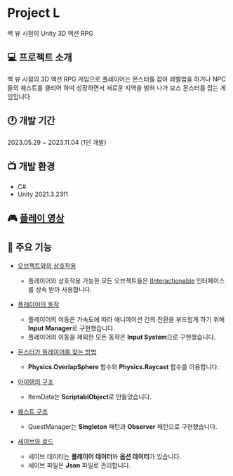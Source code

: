 # Project L
백 뷰 시점의 Unity 3D 액션 RPG

 ## 💻 프로젝트 소개
 백 뷰 시점의 3D 액션 RPG 게임으로 플레이어는 몬스터를 잡아 레벨업을 하거나 NPC들의 퀘스트를 클리어 하며 성장하면서 새로운 지역을 밝혀 나가 보스 몬스터를 잡는 게임입니다

## 🕐 개발 기간
 2023.05.29 ~ 2023.11.04 (1인 개발)

## 📺 개발 환경
 * C#
 * Unity 2021.3.23f1

## 🎮 [플레이 영상](https://youtu.be/jm4Of-qw4fg?si=Mu-XHQoeK6xqdw9B)

## 📌 주요 기능
* [오브젝트와의 상호작용](https://github.com/GameBulle/Portfolio/tree/e4ed7863bff8c6a9ae7464c0464d104b4835f008/Project%20L/InteractionObject)
  - 플레이어와 상호작용 가능한 모든 오브젝트들은 [IInteractionable](https://github.com/GameBulle/Portfolio/tree/b97e50391483a3a8aa8251106ee581167b92c521/Project%20L/Interface) 인터페이스를 상속 받아 사용합니다.

* [플레이어의 동작](https://github.com/GameBulle/Portfolio/tree/efd4b7c190a7a0b01f7682f5c7843c0992fe29eb/Project%20L/Player)
  - 플레이어의 이동은 가속도에 따라 애니메이션 간의 전환을 부드럽게 하기 위해 **Input Manager**로 구현했습니다.
  - 플레이어의 이동을 제외한 모든 동작은 **Input System**으로 구현했습니다.

* [몬스터가 플레이어를 찾는 방법](https://github.com/GameBulle/Portfolio/tree/76cf2f6ca2a2eac3ab2e297b1c9cb8758df42b62/Project%20L/Monster)
   - **Physics.OverlapSphere** 함수와 **Physics.Raycast** 함수를 이용합니다.

* [아이템의 구조](https://github.com/GameBulle/Portfolio/tree/77b74f3bfe9293a1a8bc7134cc0ae5d2c898b686/Project%20L/Item)
  - ItemData는 **ScriptablObject**로 만들었습니다.
 
* [퀘스트 구조](https://github.com/GameBulle/Portfolio/tree/054b0365d7e074bbe04aa518a74d3b0f4f409740/Project%20L/Manager)
  - QuestManager는 **Singleton** 패턴과 **Observer** 패턴으로 구현했습니다.
 
* [세이브와 로드]()
  - 세이브 데이터는 **플레이어 데이터**와 **옵션 데이터**가 있습니다.
  - 세이브 파일은 **Json** 파일로 관리합니다.
